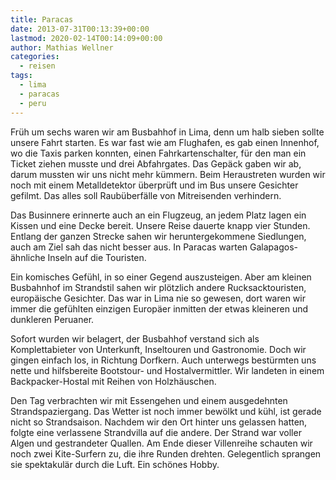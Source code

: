 ```yaml
---
title: Paracas
date: 2013-07-31T00:13:39+00:00
lastmod: 2020-02-14T00:14:09+00:00
author: Mathias Wellner
categories:
  - reisen
tags:
  - lima
  - paracas
  - peru
---
```

Früh um sechs waren wir am Busbahhof in Lima, denn um halb sieben sollte unsere Fahrt starten. Es war fast wie am Flughafen, es gab einen Innenhof, wo die Taxis parken konnten, einen Fahrkartenschalter, für den man ein Ticket ziehen musste und drei Abfahrgates. Das Gepäck gaben wir ab, darum mussten wir uns nicht mehr kümmern. Beim Heraustreten wurden wir noch mit einem Metalldetektor überprüft und im Bus unsere Gesichter gefilmt. Das alles soll Raubüberfälle von Mitreisenden verhindern. 

Das Businnere erinnerte auch an ein Flugzeug, an jedem Platz lagen ein Kissen und eine Decke bereit. Unsere Reise dauerte knapp vier Stunden. Entlang der ganzen Strecke sahen wir heruntergekommene Siedlungen, auch am Ziel sah das nicht besser aus. In Paracas warten Galapagos-ähnliche Inseln auf die Touristen.

Ein komisches Gefühl, in so einer Gegend auszusteigen. Aber am kleinen Busbahnhof im Strandstil sahen wir plötzlich andere Rucksacktouristen, europäische Gesichter. Das war in Lima nie so gewesen, dort waren wir immer die gefühlten einzigen Europäer inmitten der etwas kleineren und dunkleren Peruaner. 

Sofort wurden wir belagert, der Busbahhof verstand sich als Komplettabieter von Unterkunft, Inseltouren und Gastronomie. Doch wir gingen einfach los, in Richtung Dorfkern. Auch unterwegs bestürmten uns nette und hilfsbereite Bootstour- und Hostalvermittler. Wir landeten in einem Backpacker-Hostal mit Reihen von Holzhäuschen. 

Den Tag verbrachten wir mit Essengehen und einem ausgedehnten Strandspaziergang. Das Wetter ist noch immer bewölkt und kühl, ist gerade nicht so Strandsaison. Nachdem wir den Ort hinter uns gelassen hatten, folgte eine verlassene Strandvilla auf die andere. Der Strand war voller Algen und gestrandeter Quallen. Am Ende dieser Villenreihe schauten wir noch zwei Kite-Surfern zu, die ihre Runden drehten. Gelegentlich sprangen sie spektakulär durch die Luft. Ein schönes Hobby.